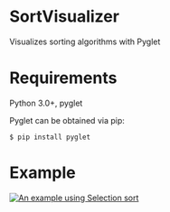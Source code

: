 # SortVisualizer
Visualizes sorting algorithms with Pyglet

# Requirements
Python 3.0+, pyglet

Pyglet can be obtained via pip:
```shell
$ pip install pyglet
```

# Example

[![An example using Selection sort](https://img.youtube.com/vi/dnRxRkuYyl4/hqdefault.jpg)](https://youtu.be/dnRxRkuYyl4)
